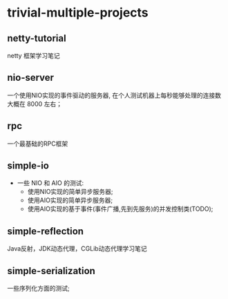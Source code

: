 # trivial-multiple-projects

## netty-tutorial

netty 框架学习笔记

## nio-server

一个使用NIO实现的事件驱动的服务器, 在个人测试机器上每秒能够处理的连接数大概在 8000 左右；

## rpc 

一个最基础的RPC框架

## simple-io

- 一些 NIO 和 AIO 的测试:
    - 使用NIO实现的简单异步服务器;
    - 使用AIO实现的简单异步服务器;
    - 使用AIO实现的基于事件(事件广播,先到先服务)的并发控制类(TODO);


## simple-reflection

Java反射，JDK动态代理，CGLib动态代理学习笔记

## simple-serialization

一些序列化方面的测试;

